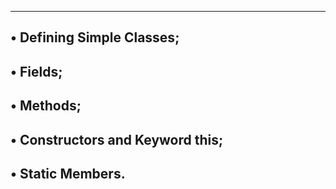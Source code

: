 --------------------------------------------------------
• Defining Simple Classes;
-------------------------------------
• Fields;
---------------------------------------
• Methods;
----------------------------------------
• Constructors and Keyword this;
---------------------------------------
• Static Members.
---------------------------------------
